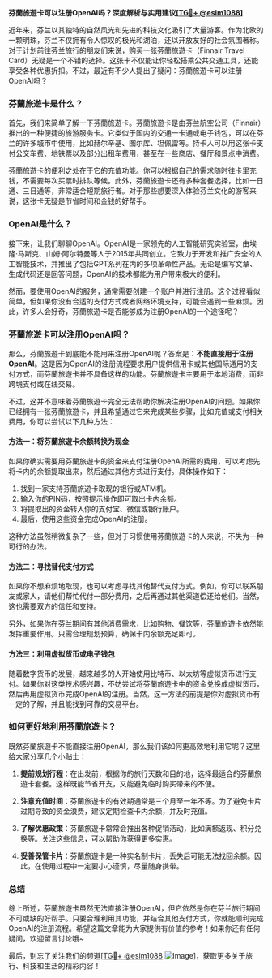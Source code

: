 **芬蘭旅遊卡可以注册OpenAI吗？深度解析与实用建议[[TG💪+ @esim1088](https://t.me/s/esim1088)]**

近年来，芬兰以其独特的自然风光和先进的科技文化吸引了大量游客。作为北欧的一颗明珠，芬兰不仅拥有令人惊叹的极光和湖泊，还以开放友好的社会氛围著称。对于计划前往芬兰旅行的朋友们来说，购买一张芬蘭旅遊卡（Finnair Travel Card）无疑是一个不错的选择。这张卡不仅能让你轻松搭乘公共交通工具，还能享受各种优惠折扣。不过，最近有不少人提出了疑问：芬蘭旅遊卡可以注册OpenAI吗？

### 芬蘭旅遊卡是什么？

首先，我们来简单了解一下芬蘭旅遊卡。芬蘭旅遊卡是由芬兰航空公司（Finnair）推出的一种便捷的旅游服务卡。它类似于国内的交通一卡通或电子钱包，可以在芬兰的许多城市中使用，比如赫尔辛基、图尔库、坦佩雷等。持卡人可以用这张卡支付公交车费、地铁票以及部分出租车费用，甚至在一些商店、餐厅和景点中消费。

芬蘭旅遊卡的便利之处在于它的充值功能。你可以根据自己的需求随时往卡里充钱，不需要每次买票时排队等候。此外，芬蘭旅遊卡还有多种套餐选择，比如一日通、三日通等，非常适合短期旅行者。对于那些想要深入体验芬兰文化的游客来说，这张卡无疑是节省时间和金钱的好帮手。

### OpenAI是什么？

接下来，让我们聊聊OpenAI。OpenAI是一家领先的人工智能研究实验室，由埃隆·马斯克、山姆·阿尔特曼等人于2015年共同创立。它致力于开发和推广安全的人工智能技术，并推出了包括GPT系列在内的多项革命性产品。无论是编写文章、生成代码还是回答问题，OpenAI的技术都能为用户带来极大的便利。

然而，要使用OpenAI的服务，通常需要创建一个账户并进行注册。这个过程看似简单，但如果你没有合适的支付方式或者网络环境支持，可能会遇到一些麻烦。因此，许多人会好奇，芬蘭旅遊卡是否能够成为注册OpenAI的一个途径呢？

### 芬蘭旅遊卡可以注册OpenAI吗？

那么，芬蘭旅遊卡到底能不能用来注册OpenAI呢？答案是：**不能直接用于注册OpenAI**。这是因为OpenAI的注册流程要求用户提供信用卡或其他国际通用的支付方式，而芬蘭旅遊卡并不具备这样的功能。芬蘭旅遊卡主要用于本地消费，而非跨境支付或在线交易。

不过，这并不意味着芬蘭旅遊卡完全无法帮助你解决注册OpenAI的问题。如果你已经拥有一张芬蘭旅遊卡，并且希望通过它来完成某些步骤，比如充值或支付相关费用，你可以尝试以下几种方法：

#### 方法一：将芬蘭旅遊卡余额转换为现金

如果你确实需要用芬蘭旅遊卡的资金来支付注册OpenAI所需的费用，可以考虑先将卡内的余额提取出来，然后通过其他方式进行支付。具体操作如下：
1. 找到一家支持芬蘭旅遊卡取现的银行或ATM机。
2. 输入你的PIN码，按照提示操作即可取出卡内余额。
3. 将提取出的资金转入你的支付宝、微信或银行账户。
4. 最后，使用这些资金完成OpenAI的注册。

这种方法虽然稍微复杂了一些，但对于习惯使用芬蘭旅遊卡的人来说，不失为一种可行的办法。

#### 方法二：寻找替代支付方式

如果你不想麻烦地取现，也可以考虑寻找其他替代支付方式。例如，你可以联系朋友或家人，请他们帮忙代付一部分费用，之后再通过其他渠道偿还给他们。当然，这也需要双方的信任和支持。

另外，如果你在芬兰期间有其他消费需求，比如购物、餐饮等，芬蘭旅遊卡依然能发挥重要作用。只需合理规划预算，确保卡内余额充足即可。

#### 方法三：利用虚拟货币或电子钱包

随着数字货币的发展，越来越多的人开始使用比特币、以太坊等虚拟货币进行支付。如果你对这类技术感兴趣，不妨尝试将芬蘭旅遊卡中的资金兑换成虚拟货币，然后再用虚拟货币完成OpenAI的注册。当然，这一方法的前提是你对虚拟货币有一定的了解，并且能找到可靠的交易平台。

### 如何更好地利用芬蘭旅遊卡？

既然芬蘭旅遊卡不能直接注册OpenAI，那么我们该如何更高效地利用它呢？这里给大家分享几个小贴士：

1. **提前规划行程**：在出发前，根据你的旅行天数和目的地，选择最适合的芬蘭旅遊卡套餐。这样既能节省开支，又能避免临时购买带来的不便。
   
2. **注意充值时间**：芬蘭旅遊卡的有效期通常是三个月至一年不等。为了避免卡片过期导致的资金浪费，建议定期检查卡内余额，并及时充值。

3. **了解优惠政策**：芬蘭旅遊卡常常会推出各种促销活动，比如满额返现、积分兑换等。关注这些信息，可以帮助你获得更多实惠。

4. **妥善保管卡片**：芬蘭旅遊卡是一种实名制卡片，丢失后可能无法找回余额。因此，在使用过程中一定要小心谨慎，尽量随身携带。

### 总结

综上所述，芬蘭旅遊卡虽然无法直接注册OpenAI，但它依然是你在芬兰旅行期间不可或缺的好帮手。只要合理利用其功能，并结合其他支付方式，你就能顺利完成OpenAI的注册流程。希望这篇文章能为大家提供有价值的参考！如果你还有任何疑问，欢迎留言讨论哦~

最后，别忘了关注我们的频道[[TG💪+ @esim1088](https://t.me/s/esim1088) ![Image](https://i.postimg.cc/4NQfJmqS/Snipaste-2025-05-13-00-14-12.png)]，获取更多关于旅行、科技和生活的精彩内容！
